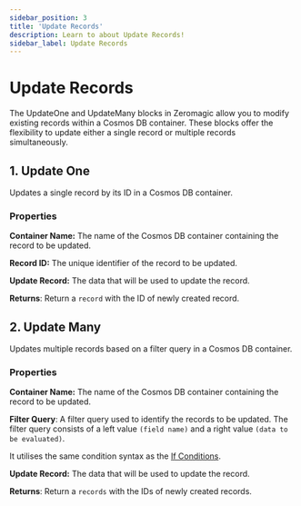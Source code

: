 ```yaml
---
sidebar_position: 3
title: 'Update Records'
description: Learn to about Update Records! 
sidebar_label: Update Records
---
```


# Update Records

The UpdateOne and UpdateMany blocks in Zeromagic allow you to modify existing records within a Cosmos DB container. These blocks offer the flexibility to update either a single record or multiple records simultaneously.

## 1. Update One
Updates a single record by its ID in a Cosmos DB container.

### Properties

**Container Name:** The name of the Cosmos DB container containing the record to be updated.

**Record ID:** The unique identifier of the record to be updated.

**Update Record:** The data that will be used to update the record.

**Returns**: Return a `record` with the ID of newly created record.

## 2. Update Many
Updates multiple records based on a filter query in a Cosmos DB container.


### Properties

**Container Name:** The name of the Cosmos DB container containing the record to be updated.


**Filter Query**: A filter query used to identify the records to be updated. The filter query consists of a left value `(field name)` and a right value `(data to be evaluated)`.

It utilises the same condition syntax as the [If Conditions](/flow-builder/blocks/flow-control/if-else#condition-editor). 

**Update Record:** The data that will be used to update the record.

**Returns**: Return a `records` with the IDs of newly created records.
